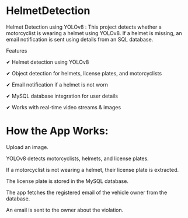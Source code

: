 # HelmetDetection
Helmet Detection using YOLOv8 :
This project detects whether a motorcyclist is wearing a helmet using YOLOv8. If a helmet is missing, an email notification is sent using details from an SQL database.

Features

✔ Helmet detection using YOLOv8

✔ Object detection for helmets, license plates, and motorcyclists

✔ Email notification if a helmet is not worn

✔ MySQL database integration for user details

✔ Works with real-time video streams & images



# How the App Works:
 
Upload an image.

YOLOv8 detects motorcyclists, helmets, and license plates.

If a motorcyclist is not wearing a helmet, their license plate is extracted.

The license plate is stored in the MySQL database.

The app fetches the registered email of the vehicle owner from the database.

An email is sent to the owner about the violation.
